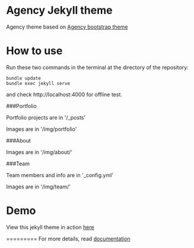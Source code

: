 Agency Jekyll theme
====================

Agency theme based on [Agency bootstrap theme ](http://startbootstrap.com/templates/agency/)

# How to use

Run these two commands in the terminal at the directory of the repository:
```
bundle update
bundle exec jekyll serve
```
and check http://localhost:4000 for offline test.

###Portfolio 

Portfolio projects are in '/_posts'

Images are in '/img/portfolio'

###About

Images are in '/img/about/'

###Team

Team members and info are in '_config.yml'

Images are in '/img/team/'


# Demo

View this jekyll theme in action [here](https://y7kim.github.io/agency-jekyll-theme)

=========
For more details, read [documentation](http://jekyllrb.com/)

